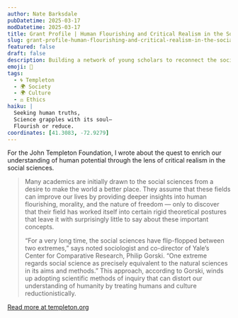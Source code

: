 ```yaml
---
author: Nate Barksdale
pubDatetime: 2025-03-17
modDatetime: 2025-03-17
title: Grant Profile | Human Flourishing and Critical Realism in the Social Sciences
slug: grant-profile-human-flourishing-and-critical-realism-in-the-social-sciences
featured: false
draft: false
description: Building a network of young scholars to reconnect the social sciences with the big questions of human life and happiness
emoji: 🌱
tags:
  - 🌀 Templeton
  - 🌍 Society
  - 🌍 Culture
  - ⚖️ Ethics
haiku: |
  Seeking human truths,  
  Science grapples with its soul—  
  Flourish or reduce.
coordinates: [41.3083, -72.9279]
---
```


For the John Templeton Foundation, I wrote about the quest to enrich our understanding of human potential through the lens of critical realism in the social sciences.

> Many academics are initially drawn to the social sciences from a desire to make the world a better place. They assume that these fields can improve our lives by providing deeper insights into human flourishing, morality, and the nature of freedom — only to discover that their field has worked itself into certain rigid theoretical postures that leave it with surprisingly little to say about these important concepts.
>
> “For a very long time, the social sciences have flip-flopped between two extremes,” says noted sociologist and co-director of Yale’s Center for Comparative Research, Philip Gorski. “One extreme regards social science as precisely equivalent to the natural sciences in its aims and methods.” This approach, according to Gorski, winds up adopting scientific methods of inquiry that can distort our understanding of humanity by treating humans and culture reductionistically.

[Read more at templeton.org](https://www.templeton.org/grant/human-flourishing-and-critical-realism-in-the-social-sciences)
